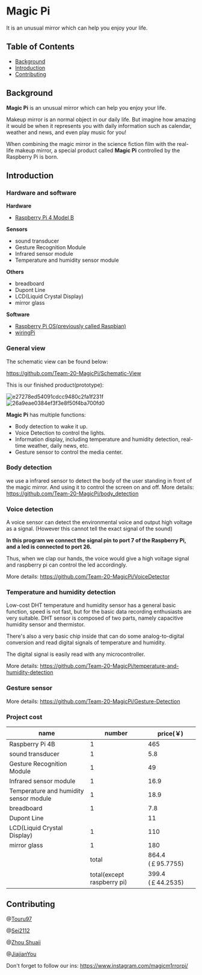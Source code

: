 # Magic Pi

It is an unusual mirror which can help you enjoy your life.

## Table of Contents

* [Background](#Background)
* [Introduction](#Introduction)
* [Contributing](#Contributing)

## Background

**Magic Pi** is an unusual mirror which can help you enjoy your life. 

Makeup mirror is an normal object in our daily life. But imagine how amazing it would be when it represents you with daily information such as calendar, weather and news, and even play music for you! 

When combining the magic mirror in the science fiction film with the real-life makeup mirror, a special product called **Magic Pi** controlled by the Raspberry Pi is born.

## Introduction

### Hardware and software

**Hardware**

* [Raspberry Pi 4 Model B](https://www.raspberrypi.org/products/raspberry-pi-4-model-b/)

**Sensors** 

* sound transducer
* Gesture Recognition Module
* Infrared sensor module 
* Temperature and humidity sensor module

**Others**

* breadboard  
* Dupont Line 
* LCD(Liquid Crystal Display) 
* mirror glass

**Software**

* [Raspberry Pi OS(previously called Raspbian)](https://www.raspberrypi.org/software/)
* [wiringPi](http://wiringpi.com/download-and-install/)

### General view

The schematic view can be found below: 

https://github.com/Team-20-MagicPi/Schematic-View

This is our finished product(prototype):

![e27278ed54091cdcc9480c2fa1f231f](https://user-images.githubusercontent.com/49462534/115292403-d1d6c880-a14d-11eb-9b7b-6365bad84a63.jpg)
![26a9eae0384ef3f3e8f50f4ba700fd0](https://user-images.githubusercontent.com/49462534/115292413-d4392280-a14d-11eb-9961-4ff49e073f49.jpg)





**Magic Pi** has multiple functions:

* Body detection to wake it up.
* Voice Detection to control the lights.
* Information display, including temperature and humidity detection, real-time weather, daily news, etc.
* Gesture sensor to control the media center.

 

### Body detection
 we use a infrared sensor to detect the body of the user standing in front of the magic mirror. And using it to control the screen on and off.
 More details: https://github.com/Team-20-MagicPi/body_detection

### Voice detection

A voice sensor can detect the environmental voice and output high voltage as a signal. (However this cannot tell the exact signal of the sound)

**In this program we connect the signal pin to port 7 of the Raspberry Pi, and a led is connected to port 26.**

Thus, when we clap our hands, the voice would give a high voltage signal and raspberry pi can control the led accordingly.

More details: https://github.com/Team-20-MagicPi/VoiceDetector

### Temperature and humidity detection

Low-cost DHT temperature and humidity sensor has a general basic function, speed is not fast, but for the basic data recording enthusiasts are very suitable. DHT sensor is composed of two parts, namely capacitive humidity sensor and thermistor. 

There's also a very basic chip inside that can do some analog-to-digital conversion and read digital signals of temperature and humidity.

The digital signal is easily read with any microcontroller.

More details: https://github.com/Team-20-MagicPi/temperature-and-humidity-detection

### Gesture sensor
More details: https://github.com/Team-20-MagicPi/Gesture-Detection
### Project cost

| name                                   | number                     | price(￥)         |
| -------------------------------------- | -------------------------- | ----------------- |
| Raspberry  Pi 4B                       | 1                          | 465               |
| sound transducer                       | 1                          | 5.8               |
| Gesture Recognition Module             | 1                          | 49                |
| Infrared sensor module                 | 1                          | 16.9              |
| Temperature and humidity sensor module | 1                          | 18.9              |
| breadboard                             | 1                          | 7.8               |
| Dupont  Line                           |                            | 11                |
| LCD(Liquid Crystal Display)            | 1                          | 110               |
| mirror  glass                          | 1                          | 180               |
|                                        | total                      | 864.4 (￡95.7755) |
|                                        | total(except raspberry pi) | 399.4 (￡44.2535) |

## Contributing

@[Touru97](https://github.com/Touru97)

@[Sei2112](https://github.com/Sei2112)

@[Zhou Shuaii](https://github.com/ZhouShuaii)

@[JiajianYou](https://github.com/JiajianYou)

Don't forget to follow our ins: https://www.instagram.com/magicm1rrorpi/
